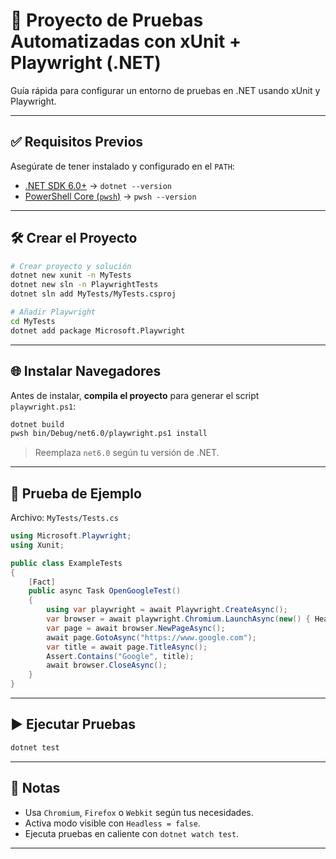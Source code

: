 # 🧪 Proyecto de Pruebas Automatizadas con xUnit + Playwright (.NET)

Guía rápida para configurar un entorno de pruebas en .NET usando xUnit y Playwright.

---

## ✅ Requisitos Previos

Asegúrate de tener instalado y configurado en el `PATH`:

- [.NET SDK 6.0+](https://dotnet.microsoft.com/download) → `dotnet --version`
- [PowerShell Core (`pwsh`)](https://learn.microsoft.com/powershell/) → `pwsh --version`

---

## 🛠️ Crear el Proyecto

```bash
# Crear proyecto y solución
dotnet new xunit -n MyTests
dotnet new sln -n PlaywrightTests
dotnet sln add MyTests/MyTests.csproj

# Añadir Playwright
cd MyTests
dotnet add package Microsoft.Playwright
```

---

## 🌐 Instalar Navegadores

Antes de instalar, **compila el proyecto** para generar el script `playwright.ps1`:

```bash
dotnet build
pwsh bin/Debug/net6.0/playwright.ps1 install
```

> Reemplaza `net6.0` según tu versión de .NET.

---

## 🧪 Prueba de Ejemplo

Archivo: `MyTests/Tests.cs`

```csharp
using Microsoft.Playwright;
using Xunit;

public class ExampleTests
{
    [Fact]
    public async Task OpenGoogleTest()
    {
        using var playwright = await Playwright.CreateAsync();
        var browser = await playwright.Chromium.LaunchAsync(new() { Headless = true });
        var page = await browser.NewPageAsync();
        await page.GotoAsync("https://www.google.com");
        var title = await page.TitleAsync();
        Assert.Contains("Google", title);
        await browser.CloseAsync();
    }
}
```

---

## ▶️ Ejecutar Pruebas

```bash
dotnet test
```
---

## 📝 Notas

- Usa `Chromium`, `Firefox` o `Webkit` según tus necesidades.
- Activa modo visible con `Headless = false`.
- Ejecuta pruebas en caliente con `dotnet watch test`.

---

